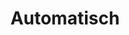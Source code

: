 ---
draft: false
title: Automatisch
content:
  id: automatisch
  name: Automatisch
  website: https://automatisch.io/
  short_description: Automatisch helps you to automate your business processes without coding. Use our affordable cloud solution or self-host on your own servers.
---